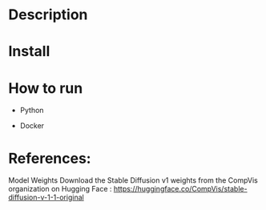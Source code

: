 # Description

# Install

# How to run

* Python

* Docker

# References:

Model Weights Download the Stable Diffusion v1 weights from the CompVis organization on Hugging Face : https://huggingface.co/CompVis/stable-diffusion-v-1-1-original

